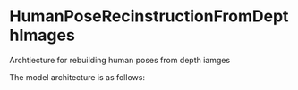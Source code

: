 # HumanPoseRecinstructionFromDepthImages
Archtiecture for rebuilding human poses from depth iamges

The model architecture is as follows:
